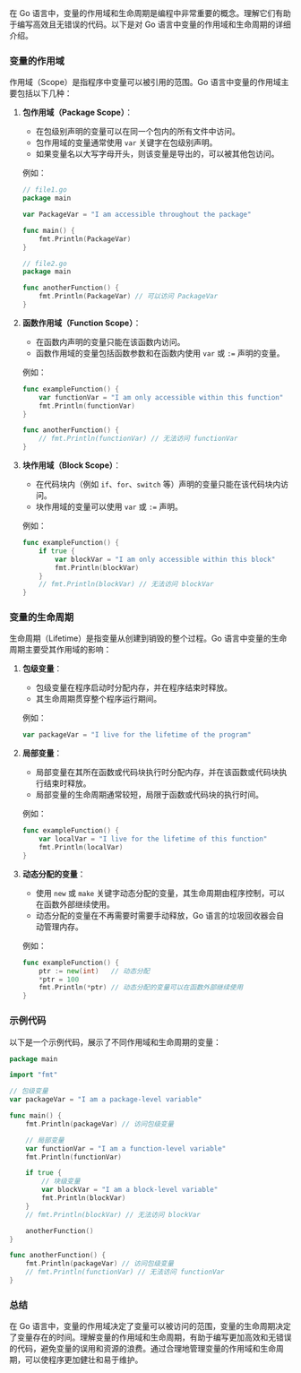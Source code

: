 在 Go 语言中，变量的作用域和生命周期是编程中非常重要的概念。理解它们有助于编写高效且无错误的代码。以下是对 Go 语言中变量的作用域和生命周期的详细介绍。

### 变量的作用域

作用域（Scope）是指程序中变量可以被引用的范围。Go 语言中变量的作用域主要包括以下几种：

1. **包作用域（Package Scope）**：
   - 在包级别声明的变量可以在同一个包内的所有文件中访问。
   - 包作用域的变量通常使用 `var` 关键字在包级别声明。
   - 如果变量名以大写字母开头，则该变量是导出的，可以被其他包访问。

   例如：
   ```go
   // file1.go
   package main

   var PackageVar = "I am accessible throughout the package"

   func main() {
       fmt.Println(PackageVar)
   }

   // file2.go
   package main

   func anotherFunction() {
       fmt.Println(PackageVar) // 可以访问 PackageVar
   }
   ```

2. **函数作用域（Function Scope）**：
   - 在函数内声明的变量只能在该函数内访问。
   - 函数作用域的变量包括函数参数和在函数内使用 `var` 或 `:=` 声明的变量。

   例如：
   ```go
   func exampleFunction() {
       var functionVar = "I am only accessible within this function"
       fmt.Println(functionVar)
   }

   func anotherFunction() {
       // fmt.Println(functionVar) // 无法访问 functionVar
   }
   ```

3. **块作用域（Block Scope）**：
   - 在代码块内（例如 `if`、`for`、`switch` 等）声明的变量只能在该代码块内访问。
   - 块作用域的变量可以使用 `var` 或 `:=` 声明。

   例如：
   ```go
   func exampleFunction() {
       if true {
           var blockVar = "I am only accessible within this block"
           fmt.Println(blockVar)
       }
       // fmt.Println(blockVar) // 无法访问 blockVar
   }
   ```

### 变量的生命周期

生命周期（Lifetime）是指变量从创建到销毁的整个过程。Go 语言中变量的生命周期主要受其作用域的影响：

1. **包级变量**：
   - 包级变量在程序启动时分配内存，并在程序结束时释放。
   - 其生命周期贯穿整个程序运行期间。

   例如：
   ```go
   var packageVar = "I live for the lifetime of the program"
   ```

2. **局部变量**：
   - 局部变量在其所在函数或代码块执行时分配内存，并在该函数或代码块执行结束时释放。
   - 局部变量的生命周期通常较短，局限于函数或代码块的执行时间。

   例如：
   ```go
   func exampleFunction() {
       var localVar = "I live for the lifetime of this function"
       fmt.Println(localVar)
   }
   ```

3. **动态分配的变量**：
   - 使用 `new` 或 `make` 关键字动态分配的变量，其生命周期由程序控制，可以在函数外部继续使用。
   - 动态分配的变量在不再需要时需要手动释放，Go 语言的垃圾回收器会自动管理内存。

   例如：
   ```go
   func exampleFunction() {
       ptr := new(int)   // 动态分配
       *ptr = 100
       fmt.Println(*ptr) // 动态分配的变量可以在函数外部继续使用
   }
   ```

### 示例代码

以下是一个示例代码，展示了不同作用域和生命周期的变量：

```go
package main

import "fmt"

// 包级变量
var packageVar = "I am a package-level variable"

func main() {
    fmt.Println(packageVar) // 访问包级变量

    // 局部变量
    var functionVar = "I am a function-level variable"
    fmt.Println(functionVar)

    if true {
        // 块级变量
        var blockVar = "I am a block-level variable"
        fmt.Println(blockVar)
    }
    // fmt.Println(blockVar) // 无法访问 blockVar

    anotherFunction()
}

func anotherFunction() {
    fmt.Println(packageVar) // 访问包级变量
    // fmt.Println(functionVar) // 无法访问 functionVar
}
```

### 总结

在 Go 语言中，变量的作用域决定了变量可以被访问的范围，变量的生命周期决定了变量存在的时间。理解变量的作用域和生命周期，有助于编写更加高效和无错误的代码，避免变量的误用和资源的浪费。通过合理地管理变量的作用域和生命周期，可以使程序更加健壮和易于维护。
